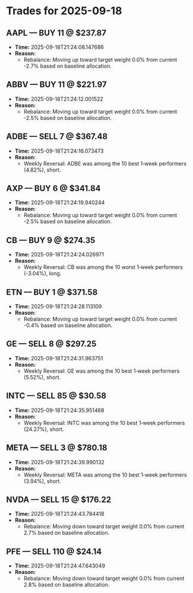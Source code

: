 # Trades for 2025-09-18

## AAPL — BUY 11 @ $237.87
- **Time:** 2025-09-18T21:24:08.147686
- **Reason:**
  - Rebalance: Moving up toward target weight 0.0% from current -2.7% based on baseline allocation.

## ABBV — BUY 11 @ $221.97
- **Time:** 2025-09-18T21:24:12.001522
- **Reason:**
  - Rebalance: Moving up toward target weight 0.0% from current -2.5% based on baseline allocation.

## ADBE — SELL 7 @ $367.48
- **Time:** 2025-09-18T21:24:16.073473
- **Reason:**
  - Weekly Reversal: ADBE was among the 10 best 1‑week performers (4.82%), short.

## AXP — BUY 6 @ $341.84
- **Time:** 2025-09-18T21:24:19.940244
- **Reason:**
  - Rebalance: Moving up toward target weight 0.0% from current -2.5% based on baseline allocation.

## CB — BUY 9 @ $274.35
- **Time:** 2025-09-18T21:24:24.026971
- **Reason:**
  - Weekly Reversal: CB was among the 10 worst 1‑week performers (-3.04%), long.

## ETN — BUY 1 @ $371.58
- **Time:** 2025-09-18T21:24:28.113109
- **Reason:**
  - Rebalance: Moving up toward target weight 0.0% from current -0.4% based on baseline allocation.

## GE — SELL 8 @ $297.25
- **Time:** 2025-09-18T21:24:31.963751
- **Reason:**
  - Weekly Reversal: GE was among the 10 best 1‑week performers (5.52%), short.

## INTC — SELL 85 @ $30.58
- **Time:** 2025-09-18T21:24:35.951468
- **Reason:**
  - Weekly Reversal: INTC was among the 10 best 1‑week performers (24.27%), short.

## META — SELL 3 @ $780.18
- **Time:** 2025-09-18T21:24:39.990132
- **Reason:**
  - Weekly Reversal: META was among the 10 best 1‑week performers (3.94%), short.

## NVDA — SELL 15 @ $176.22
- **Time:** 2025-09-18T21:24:43.784418
- **Reason:**
  - Rebalance: Moving down toward target weight 0.0% from current 2.7% based on baseline allocation.

## PFE — SELL 110 @ $24.14
- **Time:** 2025-09-18T21:24:47.643049
- **Reason:**
  - Rebalance: Moving down toward target weight 0.0% from current 2.8% based on baseline allocation.

